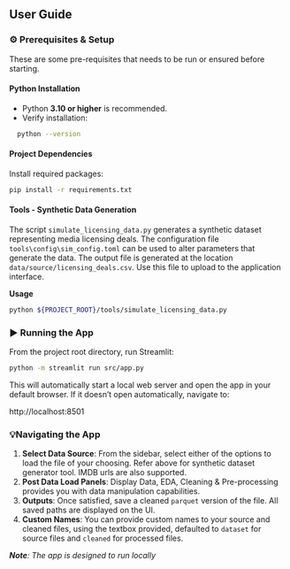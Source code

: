 ## User Guide
### ⚙️ Prerequisites & Setup
These are some pre-requisites that needs to be run or ensured before starting.

#### Python Installation
- Python **3.10 or higher** is recommended.
- Verify installation:

```bash
  python --version
```

#### Project Dependencies
Install required packages:

```bash
pip install -r requirements.txt
```

#### Tools - Synthetic Data Generation

The script `simulate_licensing_data.py` generates a synthetic dataset representing media licensing deals. The configuration file `tools\config\sim_config.toml` can be used to alter parameters that generate the data. The output file is generated at the location `data/source/licensing_deals.csv`. 
Use this file to upload to the application interface.

**Usage**

```bash
python ${PROJECT_ROOT}/tools/simulate_licensing_data.py
```

### ▶️ Running the App
From the project root directory, run Streamlit:

```bash
python -m streamlit run src/app.py
```

This will automatically start a local web server and open the app in your default browser.
If it doesn’t open automatically, navigate to:

http://localhost:8501

### 💡Navigating the App
1. **Select Data Source**: From the sidebar, select either of the options to load the file of your choosing. Refer above for synthetic dataset generator tool. IMDB urls are also supported.
2. **Post Data Load Panels**: Display Data, EDA, Cleaning & Pre-processing provides you with data manipulation capabilities. 
3. **Outputs**: Once satisfied, save a cleaned `parquet` version of the file. All saved paths are displayed on the UI.
4. **Custom Names**: You can provide custom names to your source and cleaned files, using the textbox provided, defaulted to `dataset` for source files and `cleaned` for processed files.

_**Note**: The app is designed to run locally_